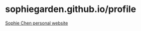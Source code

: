sophiegarden.github.io/profile
==============================

[Sophie Chen personal website](https://sophiegarden.github.io/profile)
